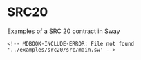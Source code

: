 # SRC20

Examples of a SRC 20 contract in Sway

```sway
<!-- MDBOOK-INCLUDE-ERROR: File not found '../examples/src20/src/main.sw' -->
```

